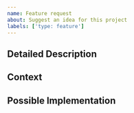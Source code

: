 ```yaml
---
name: Feature request
about: Suggest an idea for this project
labels: ['type: feature']
---
```


<!--- Provide a general summary of the issue in the Title above --->

## Detailed Description

<!--- Provide a detailed description of the change or addition you are proposing --->

## Context

<!---
Why is this change important to you? How would you use it?
How can it benefit other users?
--->

## Possible Implementation

<!--- Not obligatory, but suggest an idea for implementing addition or change --->

<!---
This issue template is adapted from:
"open-source-templates", https://github.com/TalAter/open-source-templates (MIT License).
--->

